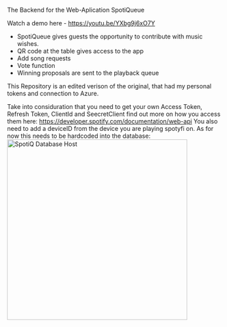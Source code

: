 The Backend for the Web-Aplication SpotiQueue 

Watch a demo here - https://youtu.be/YXbg9j6xO7Y

- SpotiQueue gives guests the opportunity to contribute with music wishes.
- QR code at the table gives access to the app
- Add song requests
- Vote function
- Winning proposals are sent to the playback queue

This Repository is an edited verison of the original, that had my personal tokens and connection to Azure. 

Take into considuration that you need to get your own Access Token, Refresh Token, ClientId and SeecretClient find out more on how you access them here: https://developer.spotify.com/documentation/web-api
You also need to add a deviceID from the device you are playing spotyfi on.
As for now this needs to be hardcoded into the database:
<img width="421" alt="SpotiQ Database Host" src="https://github.com/Cordeliamk/SpotiQ-Backend-Public/assets/123935150/b34c4b8f-ec1d-43f5-8536-005c93d7669f">

